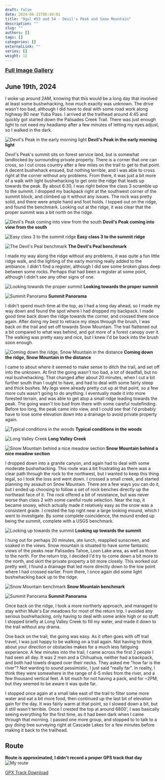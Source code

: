 ```yaml
---
draft: false
date: 2024-06-21T06:49:01
title: "Ogul #53 and 54 - Devil's Peak and Snow Mountain"
description: ""
slug: ""
authors: []
tags: []
categories: []
externalLink: ""
series: []
weight: 12
---
```


<a href="../galleries/devils-peak-snow-mountain-gallery/"><font size="4"><b>Full Image Gallery</b></font></a>

## June 19th, 2024

I woke up around 2AM, knowing that this would be a long day that involved at least some bushwhacking, how much exactly was unknown. The drive wasn't too bad, although I did have to deal with some road work along highway 80 near Yuba Pass. I arrived at the trailhead around 4:45 and quickly got started down the Palisades Creek Trail. There was just enough light to not need my headlamp after a few minutes of letting my eyes adjust, so I walked in the dark. 

![Devil's Peak in the early morning light](https://s3.us-west-1.wasabisys.com/web-assets/devils-peak-snow-mountain-6-19-24/PXL_20240619_114617259.jpg?classes=shadow)
**Devil's Peak in the early morning light**

Devil's Peak's summit sits on forest service land, but is somewhat landlocked by surrounding private property. There is a corner that one can cross, so I cut cross country after a few miles on the trail to get to that point. A decent bushwhack ensued, but nothing terrible, and I was able to cross right at the corner without any problems. From there, it was just a bit more of a walk with light bushwhacking to get onto the ridge that leads up towards the peak. By about 6:30, I was right below the class 3 scramble up to the summit. I dropped my backpack right at the southwest corner of the summit block, and climbed up it without any issues. The rock was pretty solid, and there were ample hand and foot holds. I topped out on the ridge, and found the benchmark. Looking out at the ridge, it was clear that the proper summit was a bit north on the ridge.

![Devil's Peak coming into view from the south](https://s3.us-west-1.wasabisys.com/web-assets/devils-peak-snow-mountain-6-19-24/PXL_20240619_132217529.jpg?classes=shadow)
**Devil's Peak coming into view from the south**

![Easy class 3 to the summit ridge](https://s3.us-west-1.wasabisys.com/web-assets/devils-peak-snow-mountain-6-19-24/PXL_20240619_133705115.jpg?classes=shadow)
**Easy class 3 to the summit ridge**

![The Devil's Peal benchmark](https://s3.us-west-1.wasabisys.com/web-assets/devils-peak-snow-mountain-6-19-24/PXL_20240619_133925009.jpg?classes=shadow)
**The Devil's Peal benchmark**

I made my way along the ridge without any problems, it was quite a fun little ridge walk, and the lighting of the early morning really added to the ambiance. I didn't find a register, although I did see some broken glass deep between some rocks. Perhaps that had been a register at some point, although I didn't see any other signs of one.

![Looking towards the proper summit](https://s3.us-west-1.wasabisys.com/web-assets/devils-peak-snow-mountain-6-19-24/PXL_20240619_134121200.jpg?classes=shadow)
**Looking towards the proper summit**

![Summit Panorama](https://s3.us-west-1.wasabisys.com/web-assets/devils-peak-snow-mountain-6-19-24/PXL_20240619_134456572.PANO.jpg?classes=shadow)
**Summit Panorama**

I didn't spend much time at the top, as I had a long day ahead, so I made my way down and found the spot where I had dropped my backpack. I made good time back down the ridge towards the corner, and crossed there once again. After doing my best to retrace my steps through the brush, I was back on the trail and set off towards Snow Mountain. The trail flattened out a bit compared to what was behind, and got more of a forest canopy over it. The walking was pretty easy and nice, but I knew I'd be back into the brush soon enough. 

![Coming down the ridge, Snow Mountain in the distance](https://s3.us-west-1.wasabisys.com/web-assets/devils-peak-snow-mountain-6-19-24/PXL_20240619_140326194.jpg?classes=shadow)
**Coming down the ridge, Snow Mountain in the distance**

I came to about where it seemed to make sense to ditch the trail, and set off into the unknown. At first the going wasn't too bad, a lot of deadfall, but no real bushwhacking. That changed after about 20 minutes, when I cut a bit further south than I ought to have, and had to deal with some fairly steep and thick bushes. My legs were already pretty cut up at that point, so a few more cuts wasn't going to do anything. I eventually made it into more forested terrain, and was able to get atop a small ridge leading towards the peak. The going wasn't too bad from there with some careful routefinding. Before too long, the peak came into view, and I could see that I'd probably have to lose some elevation down into a drainage to avoid private property again. 

![Typical conditions in the woods](https://s3.us-west-1.wasabisys.com/web-assets/devils-peak-snow-mountain-6-19-24/PXL_20240619_154011986.MP.jpg?classes=shadow)
**Typical conditions in the woods**

![Long Valley Creek](https://s3.us-west-1.wasabisys.com/web-assets/devils-peak-snow-mountain-6-19-24/PXL_20240619_155900393.jpg?classes=shadow)
**Long Valley Creek**

![Snow Mountain behind a nice meadow section](https://s3.us-west-1.wasabisys.com/web-assets/devils-peak-snow-mountain-6-19-24/PXL_20240619_163653068.jpg?classes=shadow)
**Snow Mountain behind a nice meadow section**

I dropped down into a granite canyon, and again had to deal with some moderate bushwhacking. This route was a bit frustrating as there was a clear path through the rock to the northwest, but I wanted to keep this thing legal, so I took the loss and went down. I crossed a small creek, and started planning my assault on Snow Mountain. There are a few ways you can do it, but I ended up choosing to follow a set of rock benches directly up the northeast face of it. The rock offered a bit of resistance, but was never worse than class 2 with some careful route selection. Near the top, it became snowy, which actually made it relatively easy as the snow was a consistent grade. I crested the top right near a large looking mound, which I went to investigate. By some complete coincidence, the mound ended up being the summit, complete with a USGS benchmark. 

![Looking up towards the summit](https://s3.us-west-1.wasabisys.com/web-assets/devils-peak-snow-mountain-6-19-24/PXL_20240619_173221834.MP.jpg?classes=shadow)
**Looking up towards the summit**

I hung out for perhaps 20 minutes, ate lunch, reapplied sunscreen, and soaked in the views. Snow mountain is situated to have some fantastic views of the peaks near Palisades Tahoe, Loon Lake area, as well as those to the north. For the return trip, I decided I'd try to come down a bit more to the north, and skirt the private property a bit more closely. This worked out pretty well, I found a drainage that led more directly down to the low point where I had crossed earlier. From there, I once again did some light bushwhacking back up to the ridge.

![Snow Mountain benchmark](https://s3.us-west-1.wasabisys.com/web-assets/devils-peak-snow-mountain-6-19-24/PXL_20240619_175244674.jpg?classes=shadow)
**Snow Mountain benchmark**

![Summit Panorama](https://s3.us-west-1.wasabisys.com/web-assets/devils-peak-snow-mountain-6-19-24/PXL_20240619_175322878.PANO.jpg?classes=shadow)
**Summit Panorama**

Once back on the ridge, I took a more northerly approach, and managed to stay within Mule's Ear meadows for most of the return trip. I avoided any serious bushwhacking, only having to deal with some ankle high or so stuff. I stopped briefly at Long Valley Creek to fill my water, and made it down to the trail without any drama.

One back on the trail, the going was easy. As it often goes with off trail travel, I was just happy to be walking on a trail again. Not having to think about your direction or obstacles makes for a much less fatiguing experience. A few minutes into the trail, I came across the first 2 people I had seen all day. It was 2 men and a Chihuahua, neither had a backpack, and both had towels draped over their necks. They asked me "how far is the river"? Not wanting to sound pessimistic, I just said "really far". In reality, I think they were somewhere in the range of 4-5 miles from the river, and a few thousand vertical feet. A bit much for not having a pack, and for ~2PM, but they seemed to be aware it was quite far. 

I stopped once again at a small lake east of the trail to filter some more water and eat a bit more food, then continued up the last bit of elevation gain for the day. It was fairly warm at that point, so I slowed down a bit, but it still wasn't terrible. Once I crested the top at around 6800', I was basically seeing everything for the first time, as it had been dark when I came through that morning. I passed one more group, and stopped to to talk to a guy doing tree surveying right at Cascade Lakes for a few minutes before making it back to the trailhead.
## Route
**Route is approximated, I didn't record a proper GPS track that day**
![My route](https://s3.us-west-1.wasabisys.com/web-assets/devils-peak-snow-mountain-6-19-24/devils-peak-snow-mountain_route.jpg?classes=shadow)

[GPX Track Download](https://s3.us-west-1.wasabisys.com/web-assets/devils-peak-snow-mountain-6-19-24/devils-peak-snow-mountain_route_route.gpx)